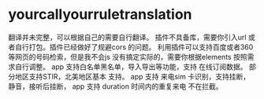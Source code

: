 # yourcallyourruletranslation

翻译并未完整，可以根据自己的需要自行翻译。
插件不具备库，需要你引入url 或者自行打包。插件已经做好了规避cors 的问题。
利用插件可以支持百度或者360 等网页的号码检索，但是我不会js 没有搞定实际的，需要你根据elements 按照需求自行调整。
app 支持白名单黑名单，导入导出等功能，支持 在线订阅数据。 
部分地区支持STIR，北美地区基本 支持。
app 支持 来电sim 卡识别，支持挂断，静音，接听后挂断，
app 支持 duration 时间内的重复来电 不在拦截。
